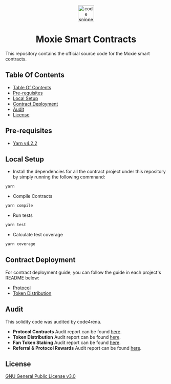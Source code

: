 <div align="center">
  <a align="center" href="https://moxie.xyz" target="_blank">
    <img src="./assets/logo.avif" alt="code snippets" height=50/>
  </a>
  <h1 align="center">Moxie Smart Contracts</h1>
</div>

This repository contains the official source code for the Moxie smart contracts.

## Table Of Contents

- [Table Of Contents](#table-of-contents)
- [Pre-requisites](#pre-requisites)
- [Local Setup](#local-setup)
- [Contract Deployment](#contract-deployment)
- [Audit](#audit)
- [License](#license)

## Pre-requisites

- [Yarn v4.2.2](https://yarnpkg.com/getting-started/install)

## Local Setup

- Install the dependencies for all the contract project under this repository by simply running the following commnand:

```sh
yarn
```

- Compile Contracts
  
```sh
yarn compile
```

- Run tests
```sh
yarn test
```
- Calculate test coverage
  
```sh
yarn coverage
  ```

## Contract Deployment

For contract deployment guide, you can follow the guide in each project's README below:
- [Protocol](./packages/protocol/README.md)
- [Token Distribution](./packages/token-distribution/DEPLOYMENT.md)

## Audit 

This solidity code was audited by code4rena. 

- **Protocol Contracts** Audit report can be found [here](./audit//C4-Moxie-2024-06._Protocolpdf.pdf).
- **Token Distribution** Audit report can be found [here](./audit//C4-Moxie-2024-07_Token_Distribution.pdf).
- **Fan Token Staking** Audit report can be found [here](./audit/Moxie-Staking-Zenith-Audit-Report.pdf).
- **Referral & Protocol Rewards** Audit report can be found [here](./audit/Zenith%20Audit-Moxie-Referral-12-04-2024.pdf).

## License

[GNU General Public License v3.0](./LICENSE)
